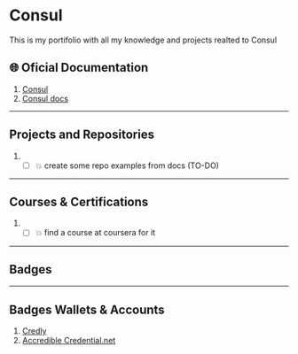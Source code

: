 # Consul #
This is my portifolio with all my knowledge and projects realted to Consul

## 🌐 Oficial Documentation ##
1. [Consul](https://www.consul.io/)
2. [Consul docs](https://www.consul.io/docs)

---

## Projects and Repositories ##

1.  * [ ] 💥 create some repo examples from docs (TO-DO)

---

## Courses & Certifications ##

1. * [ ] 💥 find a course at coursera for it

---

## Badges ##

---

## Badges Wallets & Accounts ##
1.  [Credly](https://www.credly.com/users/pedro-o-azevedo/badges)
2.  [Accredible Credential.net](https://sgq.io/nBjo4og)




